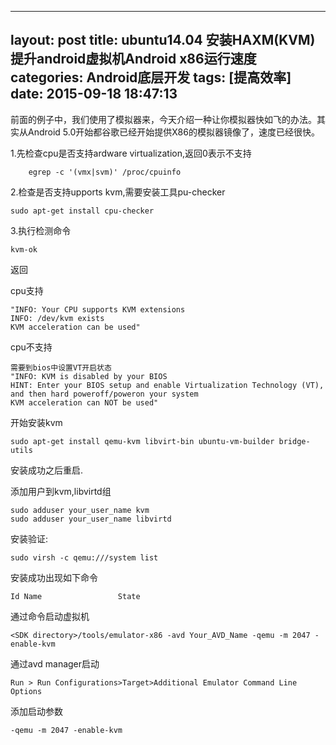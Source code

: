 ﻿
---
layout: post
title: ubuntu14.04 安装HAXM(KVM)提升android虚拟机Android x86运行速度
categories: Android底层开发
tags: [提高效率]
date: 2015-09-18 18:47:13
---
 
前面的例子中，我们使用了模拟器来，今天介绍一种让你模拟器快如飞的办法。其实从Android 5.0开始都谷歌已经开始提供X86的模拟器镜像了，速度已经很快。

1.先检查cpu是否支持ardware virtualization,返回0表示不支持
```
    egrep -c '(vmx|svm)' /proc/cpuinfo
```

<!--more-->
2.检查是否支持upports kvm,需要安装工具pu-checker
```
sudo apt-get install cpu-checker
```
3.执行检测命令
```
kvm-ok
```
返回

cpu支持
```
"INFO: Your CPU supports KVM extensions
INFO: /dev/kvm exists
KVM acceleration can be used"
```

cpu不支持
```
需要到bios中设置VT开启状态
"INFO: KVM is disabled by your BIOS
HINT: Enter your BIOS setup and enable Virtualization Technology (VT),
and then hard poweroff/poweron your system
KVM acceleration can NOT be used"
```
开始安装kvm
```
sudo apt-get install qemu-kvm libvirt-bin ubuntu-vm-builder bridge-utils
```
安装成功之后重启.

添加用户到kvm,libvirtd组
```
sudo adduser your_user_name kvm
sudo adduser your_user_name libvirtd
```
安装验证:
```
sudo virsh -c qemu:///system list
```
安装成功出现如下命令
```
Id Name                 State
```

通过命令启动虚拟机

```
<SDK directory>/tools/emulator-x86 -avd Your_AVD_Name -qemu -m 2047 -enable-kvm
```
通过avd manager启动
```
Run > Run Configurations>Target>Additional Emulator Command Line Options
```
添加启动参数
```
-qemu -m 2047 -enable-kvm
```




